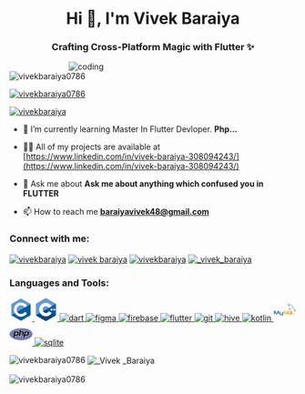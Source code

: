 <h1 align="center">Hi 👋, I'm Vivek Baraiya</h1>
<h3 align="center">Crafting Cross-Platform Magic with Flutter ✨</h3>

<img align="right" alt="coding" width="400" src="https://user-images.githubusercontent.com/74038190/264141683-8aa99f6c-267d-4977-9cd3-1a4c11675863.gif">

<p align="left"> <img src="https://komarev.com/ghpvc/?username=vivekbaraiya0786&label=Profile%20views&color=0e75b6&style=flat" alt="vivekbaraiya0786" /> </p>

<p align="left"> <a href="https://github.com/ryo-ma/github-profile-trophy"><img src="https://github-profile-trophy.vercel.app/?username=vivekbaraiya0786" alt="vivekbaraiya0786" /></a> </p>

<p align="left"> <a href="https://twitter.com/vivekbaraiya" target="blank"><img src="https://img.shields.io/twitter/follow/vivekbaraiya?logo=twitter&style=for-the-badge" alt="vivekbaraiya" /></a> </p>

- 🌱 I’m currently learning Master In Flutter Devloper. **Php...**

- 👨‍💻 All of my projects are available at [https://www.linkedin.com/in/vivek-baraiya-308094243/](https://www.linkedin.com/in/vivek-baraiya-308094243/)

- 💬 Ask me about **Ask me about anything which confused you in FLUTTER**

- 📫 How to reach me **baraiyavivek48@gmail.com**

<h3 align="left">Connect with me:</h3>
<p align="left">
<a href="https://twitter.com/vivekbaraiya" target="blank"><img align="center" src="https://raw.githubusercontent.com/rahuldkjain/github-profile-readme-generator/master/src/images/icons/Social/twitter.svg" alt="vivekbaraiya" height="30" width="40" /></a>
<a href="https://linkedin.com/in/vivek baraiya" target="blank"><img align="center" src="https://raw.githubusercontent.com/rahuldkjain/github-profile-readme-generator/master/src/images/icons/Social/linked-in-alt.svg" alt="vivek baraiya" height="30" width="40" /></a>
<a href="https://fb.com/vivekbaraiya" target="blank"><img align="center" src="https://raw.githubusercontent.com/rahuldkjain/github-profile-readme-generator/master/src/images/icons/Social/facebook.svg" alt="vivekbaraiya" height="30" width="40" /></a>
<a href="https://instagram.com/_vivek_baraiya" target="blank"><img align="center" src="https://raw.githubusercontent.com/rahuldkjain/github-profile-readme-generator/master/src/images/icons/Social/instagram.svg" alt="_vivek_baraiya" height="30" width="40" /></a>
</p>

<h3 align="left">Languages and Tools:</h3>
<p align="left"> <a href="https://www.cprogramming.com/" target="_blank" rel="noreferrer"> <img src="https://raw.githubusercontent.com/devicons/devicon/master/icons/c/c-original.svg" alt="c" width="40" height="40"/> </a> <a href="https://www.w3schools.com/cpp/" target="_blank" rel="noreferrer"> <img src="https://raw.githubusercontent.com/devicons/devicon/master/icons/cplusplus/cplusplus-original.svg" alt="cplusplus" width="40" height="40"/> </a> <a href="https://dart.dev" target="_blank" rel="noreferrer"> <img src="https://www.vectorlogo.zone/logos/dartlang/dartlang-icon.svg" alt="dart" width="40" height="40"/> </a> <a href="https://www.figma.com/" target="_blank" rel="noreferrer"> <img src="https://www.vectorlogo.zone/logos/figma/figma-icon.svg" alt="figma" width="40" height="40"/> </a> <a href="https://firebase.google.com/" target="_blank" rel="noreferrer"> <img src="https://www.vectorlogo.zone/logos/firebase/firebase-icon.svg" alt="firebase" width="40" height="40"/> </a> <a href="https://flutter.dev" target="_blank" rel="noreferrer"> <img src="https://www.vectorlogo.zone/logos/flutterio/flutterio-icon.svg" alt="flutter" width="40" height="40"/> </a> <a href="https://git-scm.com/" target="_blank" rel="noreferrer"> <img src="https://www.vectorlogo.zone/logos/git-scm/git-scm-icon.svg" alt="git" width="40" height="40"/> </a> <a href="https://hive.apache.org/" target="_blank" rel="noreferrer"> <img src="https://www.vectorlogo.zone/logos/apache_hive/apache_hive-icon.svg" alt="hive" width="40" height="40"/> </a> <a href="https://kotlinlang.org" target="_blank" rel="noreferrer"> <img src="https://www.vectorlogo.zone/logos/kotlinlang/kotlinlang-icon.svg" alt="kotlin" width="40" height="40"/> </a> <a href="https://www.mysql.com/" target="_blank" rel="noreferrer"> <img src="https://raw.githubusercontent.com/devicons/devicon/master/icons/mysql/mysql-original-wordmark.svg" alt="mysql" width="40" height="40"/> </a> <a href="https://www.php.net" target="_blank" rel="noreferrer"> <img src="https://raw.githubusercontent.com/devicons/devicon/master/icons/php/php-original.svg" alt="php" width="40" height="40"/> </a> <a href="https://www.sqlite.org/" target="_blank" rel="noreferrer"> <img src="https://www.vectorlogo.zone/logos/sqlite/sqlite-icon.svg" alt="sqlite" width="40" height="40"/> </a> </p>

<p><img align="left" src="https://github-readme-stats.vercel.app/api/top-langs?username=vivekbaraiya0786&show_icons=true&locale=en&layout=compact" alt="vivekbaraiya0786" /></p>

<p>&nbsp;<img align="center" src="https://github-readme-stats.vercel.app/api?username=_Vivek _Baraiya&show_icons=true&locale=en" alt="_Vivek _Baraiya" /></p>

<p><img align="center" src="https://github-readme-streak-stats.herokuapp.com/?user=vivekbaraiya0786&" alt="vivekbaraiya0786" /></p>
